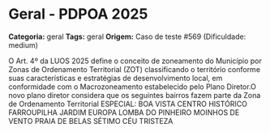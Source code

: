 # Geral - PDPOA 2025

**Categoria:** geral
**Tags:** geral
**Origem:** Caso de teste #569 (Dificuldade: medium)

O Art. 4º da LUOS 2025 define o conceito de zoneamento do Município por Zonas de Ordenamento Territorial (ZOT) classificando o território conforme suas características e estratégias de desenvolvimento local, em conformidade com o Macrozoneamento estabelecido pelo Plano Diretor.O novo plano diretor considera que os seguintes bairros fazem parte da Zona de Ordenamento Territorial ESPECIAL: BOA VISTA CENTRO HISTÓRICO FARROUPILHA JARDIM EUROPA LOMBA DO PINHEIRO MOINHOS DE VENTO PRAIA DE BELAS SÉTIMO CÉU TRISTEZA